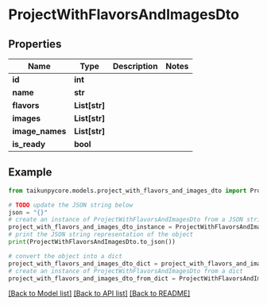 # ProjectWithFlavorsAndImagesDto


## Properties

Name | Type | Description | Notes
------------ | ------------- | ------------- | -------------
**id** | **int** |  | 
**name** | **str** |  | 
**flavors** | **List[str]** |  | 
**images** | **List[str]** |  | 
**image_names** | **List[str]** |  | 
**is_ready** | **bool** |  | 

## Example

```python
from taikunpycore.models.project_with_flavors_and_images_dto import ProjectWithFlavorsAndImagesDto

# TODO update the JSON string below
json = "{}"
# create an instance of ProjectWithFlavorsAndImagesDto from a JSON string
project_with_flavors_and_images_dto_instance = ProjectWithFlavorsAndImagesDto.from_json(json)
# print the JSON string representation of the object
print(ProjectWithFlavorsAndImagesDto.to_json())

# convert the object into a dict
project_with_flavors_and_images_dto_dict = project_with_flavors_and_images_dto_instance.to_dict()
# create an instance of ProjectWithFlavorsAndImagesDto from a dict
project_with_flavors_and_images_dto_from_dict = ProjectWithFlavorsAndImagesDto.from_dict(project_with_flavors_and_images_dto_dict)
```
[[Back to Model list]](../README.md#documentation-for-models) [[Back to API list]](../README.md#documentation-for-api-endpoints) [[Back to README]](../README.md)


